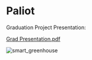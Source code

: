 # Paliot

Graduation Project Presentation:

[Grad Presentation.pdf](https://github.com/jadrsamara/Paliot/files/14644693/Grad.Presentation.pptx.pdf)

![smart_greenhouse](https://github.com/user-attachments/assets/3daa51d4-c1d7-44fb-91a9-ec17d92708a6)
